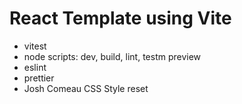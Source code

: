 # React Template using Vite
- vitest
- node scripts: dev, build, lint, testm preview
- eslint
- prettier
- Josh Comeau CSS Style reset